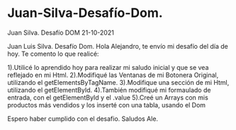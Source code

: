 # Juan-Silva-Desafío-Dom.
Juan Silva. Desafío DOM 21-10-2021

Juan Luis Silva. Desafío Dom.
Hola Alejandro, te envío mi desafío del día de hoy.
Te comento lo que realicé:

1).Utilicé lo aprendido hoy para realizar mi saludo inicial y que se vea reflejado en mi Html.
2).Modifiqué las Ventanas de mi Botonera Original, utilizando el getElementsByTagName.
3).Modifique una sección de mi Html, utilizando el getElementById.
4).También modifiqué mi formaulado de entrada, con el getElementById y el .value
5).Creé un Arrays con mis productos más vendidos y los inserté con una tabla, usando 
el Dom

Espero haber cumplido con el desafio. Saludos Ale.
